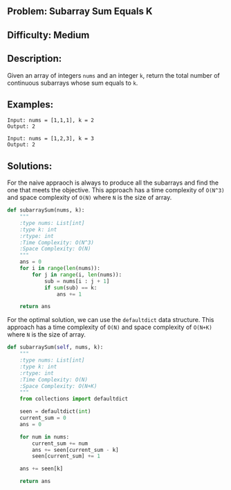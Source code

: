 ## Problem: Subarray Sum Equals K

## Difficulty: Medium

## Description:
Given an array of integers `nums` and an integer `k`, return the total number of continuous subarrays whose sum equals to `k`.
## Examples:
```
Input: nums = [1,1,1], k = 2
Output: 2
```

```
Input: nums = [1,2,3], k = 3
Output: 2
```

## Solutions: 
For the naive appraoch is always to produce all the subarrays and find the one that meets the objective. This approach has a time complexity of `O(N^3)` and space complexity of `O(N)` where `N` is the size of array.

```python
def subarraySum(nums, k):
    """
    :type nums: List[int]
    :type k: int
    :rtype: int
    :Time Complexity: O(N^3)
    :Space Complexity: O(N)
    """
    ans = 0
    for i in range(len(nums)):
        for j in range(i, len(nums)):
            sub = nums[i : j + 1]
            if sum(sub) == k:
                ans += 1

    return ans
```

For the optimal solution, we can use the `defaultdict` data structure. This approach has a time complexity of `O(N)` and space complexity of `O(N+K)` where `N` is the size of array.
 
```python
def subarraySum(self, nums, k):
    """
    :type nums: List[int]
    :type k: int
    :rtype: int
    :Time Complexity: O(N)
    :Space Complexity: O(N+K)
    """
    from collections import defaultdict

    seen = defaultdict(int)
    current_sum = 0
    ans = 0

    for num in nums:
        current_sum += num
        ans += seen[current_sum - k]
        seen[current_sum] += 1

    ans += seen[k]

    return ans
```

